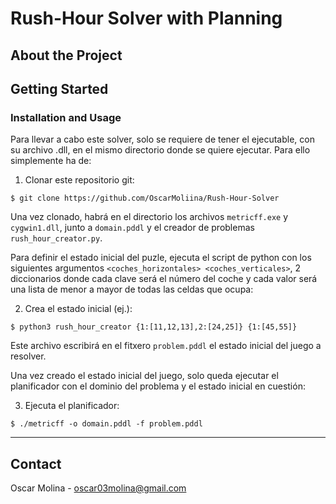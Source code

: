 # Rush-Hour Solver with Planning

## About the Project


## Getting Started
### Installation and Usage
Para llevar a cabo este solver, solo se requiere de tener el ejecutable, con su archivo .dll, en el mismo directorio donde se quiere ejecutar. Para ello simplemente ha de:
1. Clonar este repositorio git:
``` 
$ git clone https://github.com/OscarMoliina/Rush-Hour-Solver 
```
Una vez clonado, habrá en el directorio los archivos `metricff.exe` y `cygwin1.dll`, junto a `domain.pddl` y el creador de problemas `rush_hour_creator.py`.

Para definir el estado inicial del puzle, ejecuta el script de python con los siguientes argumentos `<coches_horizontales> <coches_verticales>`, 2 diccionarios donde cada clave será el número del coche y cada valor será una lista de menor a mayor de todas las celdas que ocupa:

2. Crea el estado inicial (ej.):
```
$ python3 rush_hour_creator {1:[11,12,13],2:[24,25]} {1:[45,55]}
```
Este archivo escribirá en el fitxero `problem.pddl` el estado inicial del juego a resolver.

Una vez creado el estado inicial del juego, solo queda ejecutar el planificador con el dominio del problema y el estado inicial en cuestión:

3. Ejecuta el planificador:
```
$ ./metricff -o domain.pddl -f problem.pddl
```

---
## Contact
Oscar Molina - oscar03molina@gmail.com

